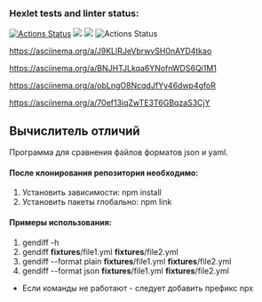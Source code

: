 ### Hexlet tests and linter status:
[![Actions Status](https://github.com/Ksuniqum23/frontend-project-46/actions/workflows/hexlet-check.yml/badge.svg)](https://github.com/Ksuniqum23/frontend-project-46/actions)
<a href="https://codeclimate.com/github/Ksuniqum23/frontend-project-46/maintainability"><img src="https://api.codeclimate.com/v1/badges/5f789e89feb195778e0c/maintainability" /></a>
<a href="https://codeclimate.com/github/Ksuniqum23/frontend-project-46/test_coverage"><img src="https://api.codeclimate.com/v1/badges/5f789e89feb195778e0c/test_coverage" /></a>
![Actions Status](https://github.com/Ksuniqum23/frontend-project-46/actions/workflows/linter_and_tests.yml/badge.svg)


https://asciinema.org/a/J9KLlRJeVbrwvSH0nAYD4tkao

https://asciinema.org/a/BNJHTJLkqa6YNofnWDS6Qi1M1

https://asciinema.org/a/obLngO8NcqdJfYy46dwp4gfoR

https://asciinema.org/a/70ef13iqZwTE3T6GBqzaS3CjY

## Вычислитель отличий

Программа для сравнения файлов форматов json и yaml.
#### После клонирования репозитория необходимо:
1. Установить зависимости: npm install
2. Установить пакеты глобально: npm link


#### Примеры использования:
1. gendiff -h
2. gendiff __fixtures__/file1.yml __fixtures__/file2.yml
3. gendiff --format plain __fixtures__/file1.yml __fixtures__/file2.yml
4. gendiff --format json __fixtures__/file1.yml __fixtures__/file2.yml

* Если команды не работают - следует добавить префикс npx
